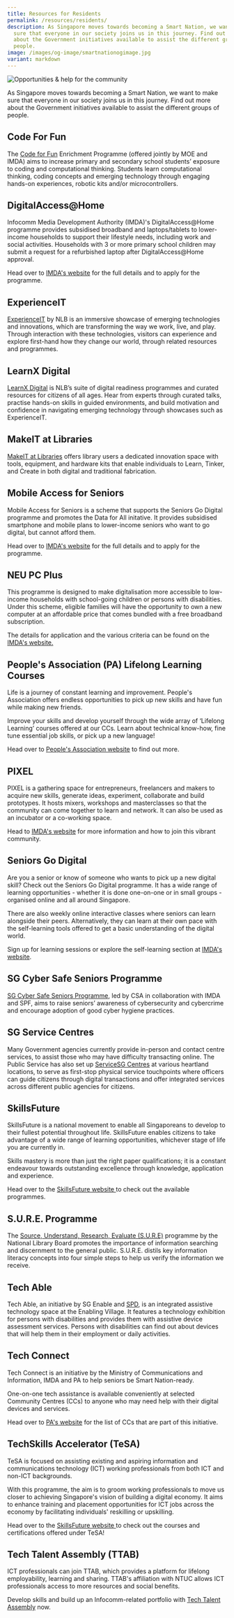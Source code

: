 ```yaml
---
title: Resources for Residents
permalink: /resources/residents/
description: As Singapore moves towards becoming a Smart Nation, we want to make
  sure that everyone in our society joins us in this journey. Find out more
  about the Government initiatives available to assist the different groups of
  people.
image: /images/og-image/smartnationogimage.jpg
variant: markdown
---
```

![Opportunities & help for the community](/images/community/headerimages/opportunities-help.png)

As Singapore moves towards becoming a Smart Nation, we want to make sure that everyone in our society joins us in this journey. Find out more about the Government initiatives available to assist the different groups of people.

## Code For Fun

The [Code for Fun](https://www.imda.gov.sg/how-we-can-help/code-for-fun) Enrichment Programme (offered jointly by MOE and IMDA) aims to increase primary and secondary school students’ exposure to coding and computational thinking. Students learn computational thinking, coding concepts and emerging technology through engaging hands-on experiences, robotic kits and/or microcontrollers.

## DigitalAccess@Home

Infocomm Media Development Authority (IMDA)'s DigitalAccess@Home programme provides subsidised broadband and laptops/tablets to lower-income households to support their lifestyle needs, including work and social activities. Households with 3 or more primary school children may submit a request for a refurbished laptop after DigitalAccess@Home approval. 

Head over to [IMDA's website](https://www.imda.gov.sg/how-we-can-help/digital-access-at-home) for the full details and to apply for the programme.

## ExperienceIT

[ExperienceIT](https://www.nlb.gov.sg/main/whats-on/Data/Events-Card/ExperienceIT-Punggol-Regional-Library) by NLB is an immersive showcase of emerging technologies and innovations, which are transforming the way we work, live, and play. Through interaction with these technologies, visitors can experience and explore first-hand how they change our world, through related resources and programmes.

## LearnX Digital

[LearnX Digital](https://learning.nlb.gov.sg/digital/overview/) is NLB’s suite of digital readiness programmes and curated resources for citizens of all ages. Hear from experts through curated talks, practise hands-on skills in guided environments, and build motivation and confidence in navigating emerging technology through showcases such as ExperienceIT.

## MakeIT at Libraries

[MakeIT at Libraries](https://www.nlb.gov.sg/main/services/MakeIT-at-Libraries) offers library users a dedicated innovation space with tools, equipment, and hardware kits that enable individuals to Learn, Tinker, and Create in both digital and traditional fabrication.

## Mobile Access for Seniors

Mobile Access for Seniors is a scheme that supports the Seniors Go Digital programme and promotes the Data for All initative. It provides subsidised smartphone and mobile plans to lower-income seniors who want to go digital, but cannot afford them.

Head over to [IMDA's website](https://www.imda.gov.sg/how-we-can-help/mobile-access-for-seniors) for the full details and to apply for the programme.


## NEU PC Plus

This programme is designed to make digitalisation more accessible to low-income households with school-going children or persons with disabilities. Under this scheme, eligible families will have the opportunity to own a new computer at an affordable price that comes bundled with a free broadband subscription.

The details for application and the various criteria can be found on the [IMDA's website.](https://www.imda.gov.sg/neupc)

## People's Association (PA) Lifelong Learning Courses

Life is a journey of constant learning and improvement. People's Association offers endless opportunities to pick up new skills and have fun while making new friends.

Improve your skills and develop yourself through the wide array of ‘Lifelong Learning’ courses offered at our CCs. Learn about technical know-how, fine tune essential job skills, or pick up a new language!

Head over to [People's Association website](https://www.pa.gov.sg/our-programmes/cc-courses/courses/) to find out more.

## PIXEL

PIXEL is a gathering space for entrepreneurs, freelancers and makers to acquire new skills, generate ideas, experiment, collaborate and build prototypes. It hosts mixers, workshops and masterclasses so that the community can come together to learn and network. It can also be used as an incubator or a co-working space.

Head to [IMDA's website](https://www.imda.gov.sg/impixel#2) for more information and how to join this vibrant community.

## Seniors Go Digital

Are you a senior or know of someone who wants to pick up a new digital skill? Check out the Seniors Go Digital programme. It has a wide range of learning opportunities - whether it is done one-on-one or in small groups - organised online and all around Singapore.

There are also weekly online interactive classes where seniors can learn alongside their peers. Alternatively, they can learn at their own pace with the self-learning tools offered to get a basic understanding of the digital world.

Sign up for learning sessions or explore the self-learning section at [IMDA's website](https://www.imda.gov.sg/en/seniorsgodigital/learn).

## SG Cyber Safe Seniors Programme

[SG Cyber Safe Seniors Programme](https://www.csa.gov.sg/our-programmes/cybersecurity-outreach/sg-cyber-safe-seniors), led by CSA in collaboration with IMDA and SPF, aims to raise seniors’ awareness of cybersecurity and cybercrime and encourage adoption of good cyber hygiene practices.

## SG Service Centres

Many Government agencies currently provide in-person and contact centre services, to assist those who may have difficulty transacting online. The Public Service has also set up [ServiceSG Centres](https://www.psd.gov.sg/servicesg/) at various heartland locations, to serve as first-stop physical service touchpoints where officers can guide citizens through digital transactions and offer integrated services across different public agencies for citizens.

## SkillsFuture

SkillsFuture is a national movement to enable all Singaporeans to develop to their fullest potential throughout life. SkillsFuture enables citizens to take advantage of a wide range of learning opportunities, whichever stage of life you are currently in.

Skills mastery is more than just the right paper qualifications; it is a constant endeavour towards outstanding excellence through knowledge, application and experience.

Head over to the [SkillsFuture website ](https://www.skillsfuture.gov.sg/) to check out the available programmes.

## S.U.R.E. Programme

The [Source, Understand, Research, Evaluate (S.U.R.E)](https://sure.nlb.gov.sg/) programme by the National Library Board promotes the importance of information searching and discernment to the general public. S.U.R.E. distils key information literacy concepts into four simple steps to help us verify the information we receive.

## Tech Able

Tech Able, an initiative by SG Enable and [SPD](https://www.spd.org.sg/), is an integrated assistive technology space at the Enabling Village. It features a technology exhibition for persons with disabilities and provides them with assistive device assessment services. Persons with disabilities can find out about devices that will help them in their employment or daily activities.

## Tech Connect

Tech Connect is an initiative by the Ministry of Communications and Information, IMDA and PA to help seniors be Smart Nation-ready.

One-on-one tech assistance is available conveniently at selected Community Centres (CCs) to anyone who may need help with their digital devices and services.

Head over to [PA's website](https://www.pa.gov.sg/engage/connect-with-government/tech-connect-brochures) for the list of CCs that are part of this initiative.

## TechSkills Accelerator (TeSA)

TeSA is focused on assisting existing and aspiring information and communications technology (ICT) working professionals from both ICT and non-ICT backgrounds.

With this programme, the aim is to groom working professionals to move us closer to achieving Singapore's vision of building a digital economy. It aims to enhance training and placement opportunities for ICT jobs across the economy by facilitating individuals' reskilling or upskilling.

Head over to the [SkillsFuture website ](https://www.skillsfuture.gov.sg/tesa/) to check out the courses and certifications offered under TeSA!

## Tech Talent Assembly (TTAB)

ICT professionals can join TTAB, which provides a platform for lifelong employability, learning and sharing. TTAB's affiliation with NTUC allows ICT professionals access to more resources and social benefits.

Develop skills and build up an Infocomm-related portfolio with [Tech Talent Assembly](https://www.ttab.org.sg) now.